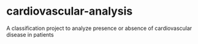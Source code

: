 # cardiovascular-analysis
A classification project to analyze presence or absence of cardiovascular disease in patients

